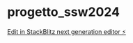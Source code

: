 # progetto_ssw2024

[Edit in StackBlitz next generation editor ⚡️](https://stackblitz.com/~/github.com/MatteoBarresi/progetto_ssw2024)